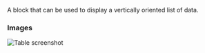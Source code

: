 A block that can be used to display a vertically oriented list of data.

### Images

![Table screenshot](https://gitlab.com/appsemble/appsemble/-/raw/0.17.1/docs/images/list.png)

